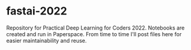 # fastai-2022
Repository for Practical Deep Learning for Coders 2022. Notebooks are created and run in Paperspace. From time to time I'll post files here for easier maintainability and reuse.
